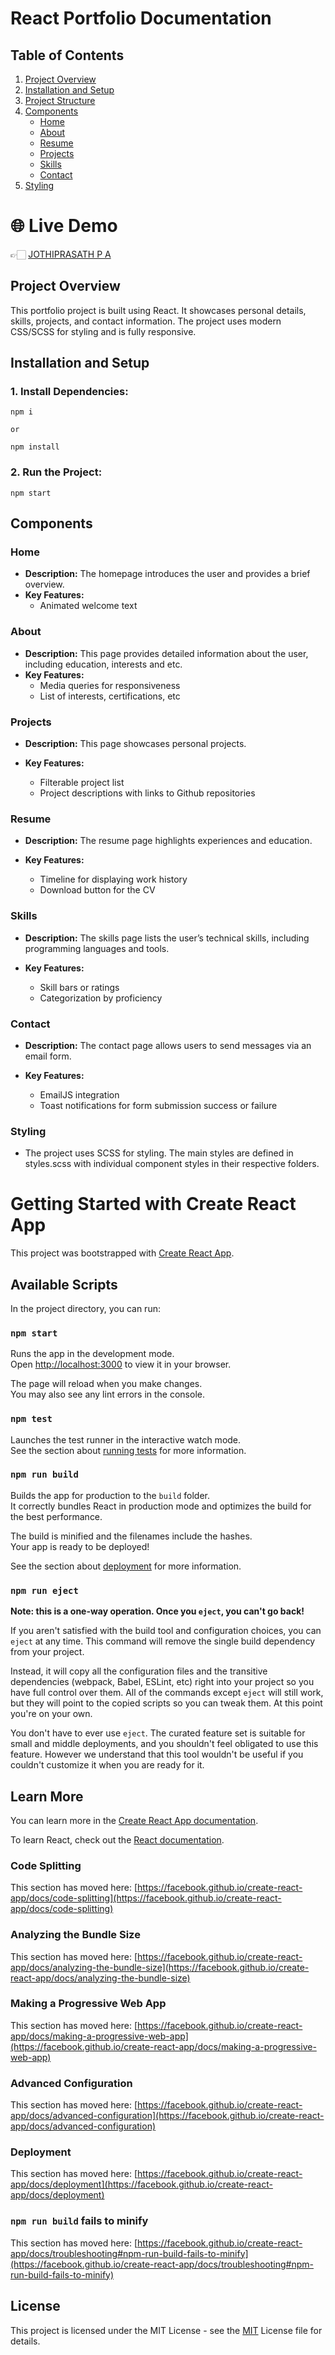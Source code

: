 # React Portfolio Documentation

## Table of Contents

1. [Project Overview](#project-overview)
2. [Installation and Setup](#installation-and-setup)
3. [Project Structure](#project-structure)
4. [Components](#components)
    - [Home](#home)
    - [About](#about)
    - [Resume](#resume)
    - [Projects](#projects)
    - [Skills](#skills)
    - [Contact](#contact)
5. [Styling](#styling)

# 🌐 Live Demo

👉🏻 [JOTHIPRASATH P A](https://jothiprasathportfolio.netlify.app/)

## Project Overview

This portfolio project is built using React. It showcases personal details, skills, projects, and contact information. The project uses modern CSS/SCSS for styling and is fully responsive.

## Installation and Setup

### 1. Install Dependencies:

```
npm i 

or

npm install
```

### 2. Run the Project:

```
npm start
```

## Components 

### Home
- **Description:** The homepage introduces the user and provides a brief overview.
- **Key Features:**
  - Animated welcome text

### About
- **Description:**  This page provides detailed information about the user, including  education, interests and etc.
- **Key Features:**
  - Media queries for responsiveness
  - List of interests, certifications, etc

### Projects
- **Description:**  This page showcases personal projects.

- **Key Features:**
  - Filterable project list
  - Project descriptions with links to Github repositories

### Resume  
- **Description:** The resume page highlights experiences and education.

- **Key Features:**
  - Timeline for displaying work history
  - Download button for the CV

### Skills 
- **Description:** The skills page lists the user’s technical skills, including programming languages and tools.

- **Key Features:**
  - Skill bars or ratings
  - Categorization by proficiency

### Contact
- **Description:** The contact page allows users to send messages via an email form.

- **Key Features:**
  - EmailJS integration
  - Toast notifications for form submission success or failure

### Styling 

- The project uses SCSS for styling. The main styles are defined in styles.scss with individual component styles in their respective folders.


# Getting Started with Create React App

This project was bootstrapped with [Create React App](https://github.com/facebook/create-react-app).

## Available Scripts

In the project directory, you can run:

### `npm start`

Runs the app in the development mode.\
Open [http://localhost:3000](http://localhost:3000) to view it in your browser.

The page will reload when you make changes.\
You may also see any lint errors in the console.

### `npm test`

Launches the test runner in the interactive watch mode.\
See the section about [running tests](https://facebook.github.io/create-react-app/docs/running-tests) for more information.

### `npm run build`

Builds the app for production to the `build` folder.\
It correctly bundles React in production mode and optimizes the build for the best performance.

The build is minified and the filenames include the hashes.\
Your app is ready to be deployed!

See the section about [deployment](https://facebook.github.io/create-react-app/docs/deployment) for more information.

### `npm run eject`

**Note: this is a one-way operation. Once you `eject`, you can't go back!**

If you aren't satisfied with the build tool and configuration choices, you can `eject` at any time. This command will remove the single build dependency from your project.

Instead, it will copy all the configuration files and the transitive dependencies (webpack, Babel, ESLint, etc) right into your project so you have full control over them. All of the commands except `eject` will still work, but they will point to the copied scripts so you can tweak them. At this point you're on your own.

You don't have to ever use `eject`. The curated feature set is suitable for small and middle deployments, and you shouldn't feel obligated to use this feature. However we understand that this tool wouldn't be useful if you couldn't customize it when you are ready for it.

## Learn More

You can learn more in the [Create React App documentation](https://facebook.github.io/create-react-app/docs/getting-started).

To learn React, check out the [React documentation](https://reactjs.org/).

### Code Splitting

This section has moved here: [https://facebook.github.io/create-react-app/docs/code-splitting](https://facebook.github.io/create-react-app/docs/code-splitting)

### Analyzing the Bundle Size

This section has moved here: [https://facebook.github.io/create-react-app/docs/analyzing-the-bundle-size](https://facebook.github.io/create-react-app/docs/analyzing-the-bundle-size)

### Making a Progressive Web App

This section has moved here: [https://facebook.github.io/create-react-app/docs/making-a-progressive-web-app](https://facebook.github.io/create-react-app/docs/making-a-progressive-web-app)

### Advanced Configuration

This section has moved here: [https://facebook.github.io/create-react-app/docs/advanced-configuration](https://facebook.github.io/create-react-app/docs/advanced-configuration)

### Deployment

This section has moved here: [https://facebook.github.io/create-react-app/docs/deployment](https://facebook.github.io/create-react-app/docs/deployment)

### `npm run build` fails to minify

This section has moved here: [https://facebook.github.io/create-react-app/docs/troubleshooting#npm-run-build-fails-to-minify](https://facebook.github.io/create-react-app/docs/troubleshooting#npm-run-build-fails-to-minify)

## License 

This project is licensed under the MIT License - see the [MIT](https://choosealicense.com/licenses/mit/) License file for details.
